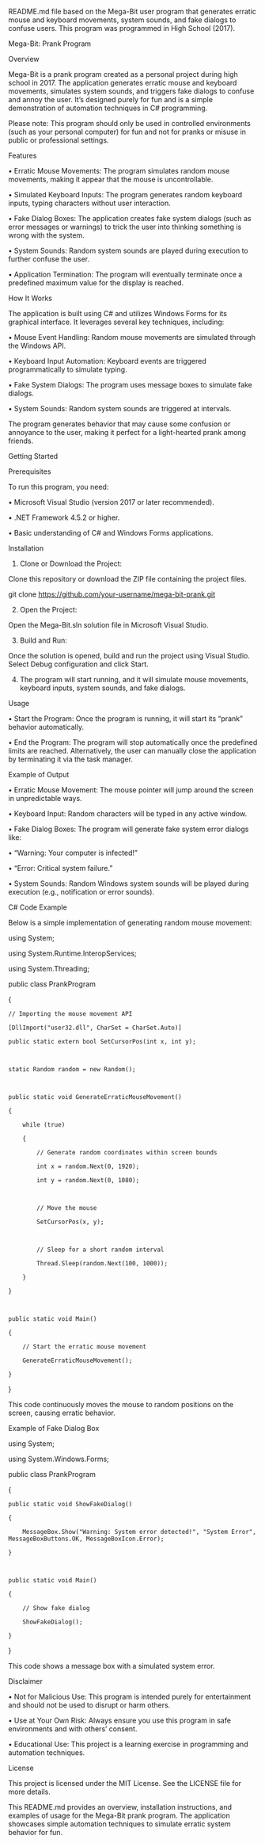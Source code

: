 README.md file based on the Mega-Bit user program that generates erratic mouse and keyboard movements, system sounds, and fake dialogs to confuse users. This program was programmed in High School (2017).



Mega-Bit: Prank Program



Overview



Mega-Bit is a prank program created as a personal project during high school in 2017. The application generates erratic mouse and keyboard movements, simulates system sounds, and triggers fake dialogs to confuse and annoy the user. It’s designed purely for fun and is a simple demonstration of automation techniques in C# programming.



Please note: This program should only be used in controlled environments (such as your personal computer) for fun and not for pranks or misuse in public or professional settings.



Features

• Erratic Mouse Movements: The program simulates random mouse movements, making it appear that the mouse is uncontrollable.

• Simulated Keyboard Inputs: The program generates random keyboard inputs, typing characters without user interaction.

• Fake Dialog Boxes: The application creates fake system dialogs (such as error messages or warnings) to trick the user into thinking something is wrong with the system.

• System Sounds: Random system sounds are played during execution to further confuse the user.

• Application Termination: The program will eventually terminate once a predefined maximum value for the display is reached.



How It Works



The application is built using C# and utilizes Windows Forms for its graphical interface. It leverages several key techniques, including:

• Mouse Event Handling: Random mouse movements are simulated through the Windows API.

• Keyboard Input Automation: Keyboard events are triggered programmatically to simulate typing.

• Fake System Dialogs: The program uses message boxes to simulate fake dialogs.

• System Sounds: Random system sounds are triggered at intervals.



The program generates behavior that may cause some confusion or annoyance to the user, making it perfect for a light-hearted prank among friends.



Getting Started



Prerequisites



To run this program, you need:

• Microsoft Visual Studio (version 2017 or later recommended).

• .NET Framework 4.5.2 or higher.

• Basic understanding of C# and Windows Forms applications.



Installation

1. Clone or Download the Project:

Clone this repository or download the ZIP file containing the project files.



git clone https://github.com/your-username/mega-bit-prank.git





2. Open the Project:

Open the Mega-Bit.sln solution file in Microsoft Visual Studio.

3. Build and Run:

Once the solution is opened, build and run the project using Visual Studio. Select Debug configuration and click Start.

4. The program will start running, and it will simulate mouse movements, keyboard inputs, system sounds, and fake dialogs.



Usage

• Start the Program: Once the program is running, it will start its “prank” behavior automatically.

• End the Program: The program will stop automatically once the predefined limits are reached. Alternatively, the user can manually close the application by terminating it via the task manager.



Example of Output

• Erratic Mouse Movement: The mouse pointer will jump around the screen in unpredictable ways.

• Keyboard Input: Random characters will be typed in any active window.

• Fake Dialog Boxes: The program will generate fake system error dialogs like:

• “Warning: Your computer is infected!”

• “Error: Critical system failure.”

• System Sounds: Random Windows system sounds will be played during execution (e.g., notification or error sounds).



C# Code Example



Below is a simple implementation of generating random mouse movement:



using System;

using System.Runtime.InteropServices;

using System.Threading;



public class PrankProgram

{

    // Importing the mouse movement API

    [DllImport("user32.dll", CharSet = CharSet.Auto)]

    public static extern bool SetCursorPos(int x, int y);



    static Random random = new Random();



    public static void GenerateErraticMouseMovement()

    {

        while (true)

        {

            // Generate random coordinates within screen bounds

            int x = random.Next(0, 1920);

            int y = random.Next(0, 1080);



            // Move the mouse

            SetCursorPos(x, y);



            // Sleep for a short random interval

            Thread.Sleep(random.Next(100, 1000));

        }

    }



    public static void Main()

    {

        // Start the erratic mouse movement

        GenerateErraticMouseMovement();

    }

}



This code continuously moves the mouse to random positions on the screen, causing erratic behavior.



Example of Fake Dialog Box



using System;

using System.Windows.Forms;



public class PrankProgram

{

    public static void ShowFakeDialog()

    {

        MessageBox.Show("Warning: System error detected!", "System Error", MessageBoxButtons.OK, MessageBoxIcon.Error);

    }



    public static void Main()

    {

        // Show fake dialog

        ShowFakeDialog();

    }

}



This code shows a message box with a simulated system error.



Disclaimer

• Not for Malicious Use: This program is intended purely for entertainment and should not be used to disrupt or harm others.

• Use at Your Own Risk: Always ensure you use this program in safe environments and with others’ consent.

• Educational Use: This project is a learning exercise in programming and automation techniques.



License



This project is licensed under the MIT License. See the LICENSE file for more details.



This README.md provides an overview, installation instructions, and examples of usage for the Mega-Bit prank program. The application showcases simple automation techniques to simulate erratic system behavior for fun.



